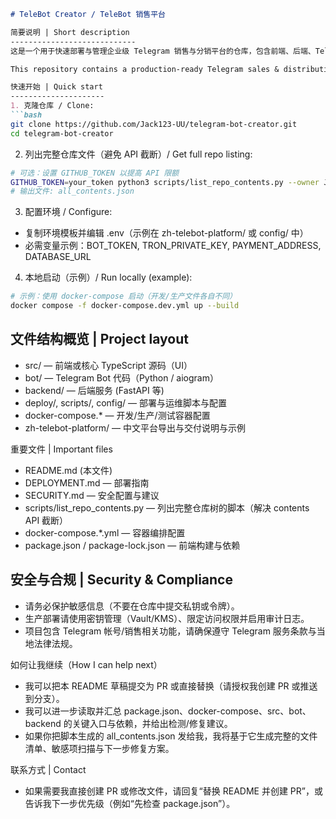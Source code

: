 ```markdown
# TeleBot Creator / TeleBot 销售平台

简要说明 | Short description
----------------------------
这是一个用于快速部署与管理企业级 Telegram 销售与分销平台的仓库，包含前端、后端、Telegram bot、支付监控与容器化部署配置。该项目支持 TRON/USDT 支付、库存与分销管理、以及一键容器化部署和监控集成。

This repository contains a production-ready Telegram sales & distribution platform (frontend, backend, Telegram bot, payment monitoring, and deployment scripts). Supports TRON/USDT payments, inventory & distributor management, containerized deployment, and monitoring.

快速开始 | Quick start
---------------------
1. 克隆仓库 / Clone:
```bash
git clone https://github.com/Jack123-UU/telegram-bot-creator.git
cd telegram-bot-creator
```

2. 列出完整仓库文件（避免 API 截断）/ Get full repo listing:
```bash
# 可选：设置 GITHUB_TOKEN 以提高 API 限额
GITHUB_TOKEN=your_token python3 scripts/list_repo_contents.py --owner Jack123-UU --repo telegram-bot-creator --branch main
# 输出文件: all_contents.json
```

3. 配置环境 / Configure:
- 复制环境模板并编辑 .env（示例在 zh-telebot-platform/ 或 config/ 中）
- 必需变量示例：BOT_TOKEN, TRON_PRIVATE_KEY, PAYMENT_ADDRESS, DATABASE_URL

4. 本地启动（示例）/ Run locally (example):
```bash
# 示例：使用 docker-compose 启动（开发/生产文件各自不同）
docker compose -f docker-compose.dev.yml up --build
```

文件结构概览 | Project layout
----------------------------
- src/ — 前端或核心 TypeScript 源码（UI）
- bot/ — Telegram Bot 代码（Python / aiogram）
- backend/ — 后端服务 (FastAPI 等)
- deploy/, scripts/, config/ — 部署与运维脚本与配置
- docker-compose.* — 开发/生产/测试容器配置
- zh-telebot-platform/ — 中文平台导出与交付说明与示例

重要文件 | Important files
- README.md (本文件)
- DEPLOYMENT.md — 部署指南
- SECURITY.md — 安全配置与建议
- scripts/list_repo_contents.py — 列出完整仓库树的脚本（解决 contents API 截断）
- docker-compose.*.yml — 容器编排配置
- package.json / package-lock.json — 前端构建与依赖

安全与合规 | Security & Compliance
----------------------------
- 请务必保护敏感信息（不要在仓库中提交私钥或令牌）。
- 生产部署请使用密钥管理（Vault/KMS）、限定访问权限并启用审计日志。
- 项目包含 Telegram 帐号/销售相关功能，请确保遵守 Telegram 服务条款与当地法律法规。

如何让我继续（How I can help next）
- 我可以把本 README 草稿提交为 PR 或直接替换（请授权我创建 PR 或推送到分支）。  
- 我可以进一步读取并汇总 package.json、docker-compose、src、bot、backend 的关键入口与依赖，并给出检测/修复建议。  
- 如果你把脚本生成的 all_contents.json 发给我，我将基于它生成完整的文件清单、敏感项扫描与下一步修复方案。

联系方式 | Contact
- 如果需要我直接创建 PR 或修改文件，请回复“替换 README 并创建 PR”，或告诉我下一步优先级（例如“先检查 package.json”）。
```